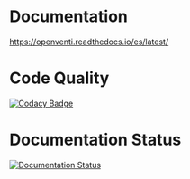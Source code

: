 # Documentation

https://openventi.readthedocs.io/es/latest/

# Code Quality

[![Codacy Badge](https://api.codacy.com/project/badge/Grade/d6437e6c1238484c9889543ed264c0a0)](https://app.codacy.com/manual/gomezgleonardob/documentation?utm_source=github.com&utm_medium=referral&utm_content=gomezgleonardob/documentation&utm_campaign=Badge_Grade_Dashboard)

# Documentation Status

[![Documentation Status](https://readthedocs.org/projects/openventi/badge/?version=latest)](https://openventi.readthedocs.io/es/latest/?badge=latest)
